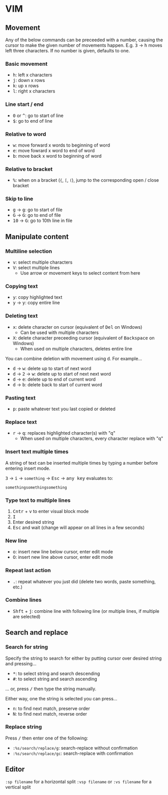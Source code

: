 VIM
===

Movement
--------

Any of the below commands can be preceeded with a number, causing the cursor to make the given number of movements happen. E.g. <kbd>3</kbd> &rarr; <kbd>h</kbd> moves left three characters. If no number is given, defaults to one.

### Basic movement

- <kbd>h</kbd>: left x characters
- <kbd>j</kbd>: down x rows
- <kbd>k</kbd>: up x rows
- <kbd>l</kbd>: right x characters

### Line start / end

- <kbd>0</kbd> or <kbd>^</kbd>: go to start of line
- <kbd>$</kbd>: go to end of line

### Relative to word

- <kbd>w</kbd>: move forward x words to beginning of word
- <kbd>e</kbd>: move fowrard x word to end of word
- <kbd>b</kbd>: move back x word to beginning of word

### Relative to bracket

- <kbd>%</kbd>: when on a bracket (`{`, `[`, `(`), jump to the corresponding open / close bracket

### Skip to line

- <kbd>g</kbd> &rarr; <kbd>g</kbd>: go to start of file
- <kbd>G</kbd> &rarr; <kbd>G</kbd>: go to end of file
- <kbd>10</kbd> &rarr; <kbd>G</kbd>: go to 10th line in file

Manipulate content
------------------

### Multiline selection

- <kbd>v</kbd>: select multiple characters
- <kbd>V</kbd>: select multiple lines
  - Use arrow or movement keys to select content from here

### Copying text

- <kbd>y</kbd>: copy highlighted text
- <kbd>y</kbd> &rarr; <kbd>y</kbd>: copy entire line

### Deleting text

- <kbd>x</kbd>: delete character on cursor (equivalent of <kbd>Del</kbd> on Windows)
  - Can be used with multiple characters
- <kbd>X</kbd>: delete character preceeding cursor (equivalent of <kbd>Backspace</kbd> on Windows)
  - When used on multiple characters, deletes entire line

You can combine deletion with movement using <kbd>d</kbd>. For example...

- <kbd>d</kbd> &rarr; <kbd>w</kbd>: delete up to start of next word
- <kbd>d</kbd> &rarr; <kbd>2</kbd> &rarr;  <kbd>w</kbd>: delete up to start of next next word
- <kbd>d</kbd> &rarr; <kbd>e</kbd>: delete up to end of current word
- <kbd>d</kbd> &rarr; <kbd>b</kbd>: delete back to start of current word

### Pasting text

- <kbd>p</kbd>: paste whatever text you last copied or deleted

### Replace text

- <kbd>r</kbd> &rarr; <kbd>q</kbd>: replaces highlighted character(s) with "q"
  - When used on multiple characters, every character replace with "q"

### Insert text multiple times

A string of text can be inserted multiple times by typing a number before entering insert mode.

<kbd>3</kbd> &rarr; <kbd>i</kbd> &rarr; `something` &rarr; <kbd>Esc</kbd> &rarr; <kbd>any key</kbd> evaluates to:

```text
somethingsomethingsomething
```

### Type text to multiple lines

1. <kbd>Cntr</kbd> + <kbd>v</kbd> to enter visual block mode
2. <kbd>I</kbd>
3. Enter desired string
4. <kbd>Esc</kbd> and wait (change will appear on all lines in a few seconds)

### New line

- <kbd>o</kbd>: insert new line below cursor, enter edit mode
- <kbd>O</kbd>: insert new line above cursor, enter edit mode

### Repeat last action

- <kbd>.</kbd>: repeat whatever you just did (delete two words, paste something, etc.)

### Combine lines

- <kbd>Shft</kbd> + <kbd>j</kbd>: combine line with following line (or multiple lines, if multiple are selected)

Search and replace
------------------

### Search for string

Specify the string to search for either by putting cursor over desired string and pressing...

- <kbd>\*</kbd>: to select string and search descending
- <kbd>#</kbd>: to select string and search ascending

... or, press <kbd>/</kbd> then type the string manually.

Either way, one the string is selected you can press...

- <kbd>n</kbd>: to find next match, preserve order
- <kbd>N</kbd>: to find next match, reverse order

### Replace string

Press <kbd>/</kbd> then enter one of the following:

- `:%s/search/replace/g`: search-replace without confirmation
- `:%s/search/replace/gc`: search-replace with confirmation

Editor
------

`:sp filename` for a horizontal split
`:vsp filename` or `:vs filename` for a vertical split
